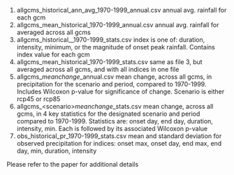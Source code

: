 1)	allgcms_historical_ann_avg_1970-1999_annual.csv annual avg. rainfall for each gcm
2)	allgcms_mean_historical_1970-1999_annual.csv annual avg. rainfall for averaged across all gcms
3)	allgcms_historical_<index>_1970-1999_stats.csv
  index is one of: duration, intensity, minimum, or the magnitude of onset peak rainfall. Contains index value for each gcm
4)	allgcms_mean_historical_1970-1999_stats.csv
  same as file 3, but averaged across all gcms, and with all indices in one file
5)	allgcms_<scenario>_meanchange_<period>_annual.csv
  mean change, across all gcms, in precipitation for the scenario and period, compared to 1970-1999. Includes Wilcoxon p-value 
  for significance of change. Scenario is either rcp45 or rcp85
6)	allgcms_\<scenario\>_meanchange_<period>_stats.csv
  mean change, across all gcms, in 4 key statistics for the designated scenario and period compared to 1970-1999. 
  Statistics are: onset day, end day, duration, intensity, min. Each is followed by its associated Wilcoxon p-value
7)	obs_historical_pr_1970-1999_stats.csv mean and standard deviation for observed precipitation for indices: 
  onset max, onset day, end max, end day, min, duration, intensity

Please refer to the paper for additional details
